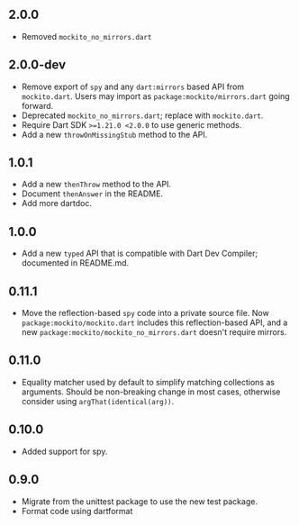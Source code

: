 ## 2.0.0

* Removed `mockito_no_mirrors.dart`

## 2.0.0-dev

* Remove export of `spy` and any `dart:mirrors` based API from
  `mockito.dart`. Users may import as `package:mockito/mirrors.dart`
  going forward.
* Deprecated `mockito_no_mirrors.dart`; replace with `mockito.dart`.
* Require Dart SDK `>=1.21.0 <2.0.0` to use generic methods.
* Add a new `throwOnMissingStub` method to the API.

## 1.0.1

* Add a new `thenThrow` method to the API.
* Document `thenAnswer` in the README.
* Add more dartdoc.

## 1.0.0

* Add a new `typed` API that is compatible with Dart Dev Compiler; documented in
  README.md.

## 0.11.1

* Move the reflection-based `spy` code into a private source file. Now
  `package:mockito/mockito.dart` includes this reflection-based API, and a new
  `package:mockito/mockito_no_mirrors.dart` doesn't require mirrors.

## 0.11.0

* Equality matcher used by default to simplify matching collections as arguments. Should be non-breaking change in most cases, otherwise consider using `argThat(identical(arg))`.

## 0.10.0

* Added support for spy.

## 0.9.0

* Migrate from the unittest package to use the new test package.
* Format code using dartformat
